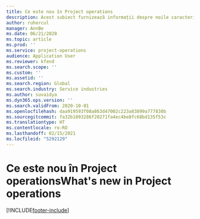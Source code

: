 ```yaml
---
title: Ce este nou în Project operations
description: Acest subiect furnizează informații despre noile caracteristici și funcționalitate în Microsoft Dynamics 365 Project operations.
author: ruhercul
manager: AnnBe
ms.date: 06/21/2020
ms.topic: article
ms.prod: ''
ms.service: project-operations
audience: Application User
ms.reviewer: kfend
ms.search.scope: ''
ms.custom: ''
ms.assetid: ''
ms.search.region: Global
ms.search.industry: Service industries
ms.author: suvaidya
ms.dyn365.ops.version: ''
ms.search.validFrom: 2020-10-01
ms.openlocfilehash: daa919593f08a863d47002c223a83899a777830b
ms.sourcegitcommit: fa32b1893286f20271fa4ec4be8fc68bd135f53c
ms.translationtype: HT
ms.contentlocale: ro-RO
ms.lasthandoff: 02/15/2021
ms.locfileid: "5292129"
---
```

# <a name="whats-new-in-project-operations"></a><span data-ttu-id="4f1f6-103">Ce este nou în Project operations</span><span class="sxs-lookup"><span data-stu-id="4f1f6-103">What's new in Project operations</span></span>


[!INCLUDE[footer-include](../includes/footer-banner.md)]